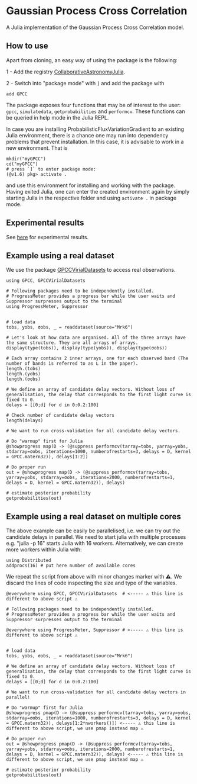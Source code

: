 # Gaussian Process Cross Correlation

A Julia implementation of the Gaussian Process Cross Correlation model.


## How to use

Apart from cloning, an easy way of using the package is the following:

1 - Add the registry [CollaborativeAstronomyJulia](https://github.com/ngiann/CollaborativeAstronomyJulia).

2 - Switch into "package mode" with ```]``` and add the package with
```
add GPCC
```

The package exposes four functions that may be of interest to the user: `gpcc`, `simulatedata`, `getprobabilities` and `performcv`.
These functions can be queried in help mode in the Julia REPL. 

In case you are installing ProbabilisticFluxVariationGradient to an existing Julia environment, there is a chance one may run into dependency problems that prevent installation. In this case, it is advisable to work in a new environment. That is

```
mkdir("myGPCC")
cd("myGPCC")
# press `]` to enter package mode:
(@v1.6) pkg> activate .
```
and use this environment for installing and working with the package.
Having exited Julia, one can enter the created environment again by simply starting Julia in the respective folder and using `activate .` in package mode.


## Experimental results

See [here](https://github.com/ngiann/GPCCExperiments) for experimental results.


## Example using a real dataset

We use the package [GPCCVirialDatasets](https://github.com/ngiann/GPCCVirialDatasets.jl) to access real observations.


```
using GPCC, GPCCVirialDatasets

# Following packages need to be independently installed. 
# ProgressMeter provides a progress bar while the user waits and Suppressor surpresses output to the terminal
using ProgressMeter, Suppressor 


# load data
tobs, yobs, σobs, _ = readdataset(source="Mrk6")

# Let's look at how data are organised. All of the three arrays have the same structure. They are all arrays of arrays.
display(type(tobs)), display(type(yobs)), display(type(σobs))

# Each array contains 2 inner arrays, one for each observed band (The number of bands is referred to as L in the paper).
length.(tobs)
length.(yobs)
length.(σobs)

# We define an array of candidate delay vectors. Without loss of generalisation, the delay that corresponds to the first light curve is fixed to 0.
delays = [[0;d] for d in 0:0.2:100]

# Check number of candidate delay vectors
length(delays)

# We want to run cross-validation for all candidate delay vectors.

# Do "warmup" first for Julia
@showprogress map(D -> (@suppress performcv(tarray=tobs, yarray=yobs, stdarray=σobs, iterations=1000, numberofrestarts=3, delays = D, kernel = GPCC.matern32)), delays[1:2])

# Do proper run 
out = @showprogress map(D -> (@suppress performcv(tarray=tobs, yarray=yobs, stdarray=σobs, iterations=2000, numberofrestarts=1, delays = D, kernel = GPCC.matern32)), delays)

# estimate posterior probability
getprobabilities(out)
```

## Example using a real dataset on multiple cores

The above example can be easily be parallelised, i.e. we can try out the candidate delays in parallel.
We need to start julia with multiple processes e.g. "julia -p 16" starts Julia with 16 workers.
Alternatively, we can create more workers within Julia with:
```
using Distributed
addprocs(16) # put here number of available cores
```

We repeat the script from above with minor changes marker with ⚠.
We discard the lines of code inspecting the size and type of the variables.

```
@everywhere using GPCC, GPCCVirialDatasets  # <----- ⚠ this line is different to above script ⚠

# Following packages need to be independently installed. 
# ProgressMeter provides a progress bar while the user waits and Suppressor surpresses output to the terminal

@everywhere using ProgressMeter, Suppressor # <----- ⚠ this line is different to above script ⚠


# load data
tobs, yobs, σobs, _ = readdataset(source="Mrk6")

# We define an array of candidate delay vectors. Without loss of generalisation, the delay that corresponds to the first light curve is fixed to 0.
delays = [[0;d] for d in 0:0.2:100]

# We want to run cross-validation for all candidate delay vectors in parallel!

# Do "warmup" first for Julia
@showprogress pmap(D -> (@suppress performcv(tarray=tobs, yarray=yobs, stdarray=σobs, iterations=1000, numberofrestarts=3, delays = D, kernel = GPCC.matern32)), delays[1:2*nworkers()]) <----- ⚠ this line is different to above script, we use pmap instead map ⚠

# Do proper run 
out = @showprogress pmap(D -> (@suppress performcv(tarray=tobs, yarray=yobs, stdarray=σobs, iterations=2000, numberofrestarts=1, delays = D, kernel = GPCC.matern32)), delays) <----- ⚠ this line is different to above script, we use pmap instead map ⚠

# estimate posterior probability
getprobabilities(out)
```

